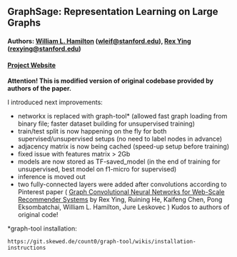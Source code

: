 ## GraphSage: Representation Learning on Large Graphs

#### Authors: [William L. Hamilton](http://stanford.edu/~wleif) (wleif@stanford.edu), [Rex Ying](http://joy-of-thinking.weebly.com/) (rexying@stanford.edu)
#### [Project Website](http://snap.stanford.edu/graphsage/)

**Attention! This is modified version of original codebase provided by authors of the paper.**

I introduced next improvements:
* networkx is replaced with graph-tool* (allowed fast graph loading from binary file; faster dataset building for unsupervised training)
* train/test split is now happening on the fly for both supervised/unsupervised setups (no need to label nodes in advance)
* adjacency matrix is now being cached (speed-up setup before training)
* fixed issue with features matrix > 2Gb
* models are now stored as TF-saved_model (in the end of training for unsupervised, best model on f1-micro for supervised)
* inference is moved out
* two fully-connected layers were added after convolutions according to Pinterest paper (
[Graph Convolutional Neural Networks for Web-Scale Recommender Systems](https://arxiv.org/abs/1806.01973) by Rex Ying, Ruining He, Kaifeng Chen, Pong Eksombatchai, William L. Hamilton, Jure Leskovec
)
Kudos to authors of original code!

*graph-tool installation:
```
https://git.skewed.de/count0/graph-tool/wikis/installation-instructions
```

